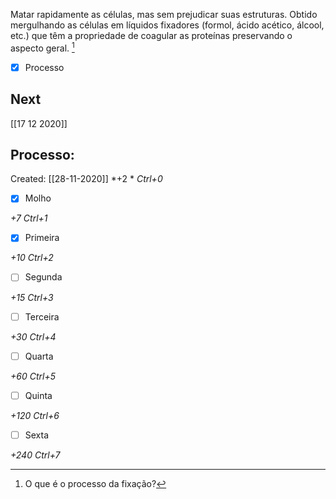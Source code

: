 Matar rapidamente as células, mas sem prejudicar suas estruturas. Obtido mergulhando as células em líquidos fixadores (formol, ácido acético, álcool, etc.) que têm a propriedade de coagular as proteínas preservando o aspecto geral. [^1]

[^1]: O que é o processo da fixação?


- [x] Processo 

## Next
[[17 12 2020]]
## Processo:
Created: [[28-11-2020]]
*+2 *  *Ctrl+0*
- [x] Molho  

*+7*  *Ctrl+1*

- [x] Primeira 

*+10*  *Ctrl+2*

- [ ] Segunda

*+15*  *Ctrl+3*

- [ ] Terceira 

*+30*  *Ctrl+4*

- [ ] Quarta 

*+60*  *Ctrl+5*

- [ ] Quinta 

*+120*  *Ctrl+6*

- [ ] Sexta 

*+240*  *Ctrl+7*
